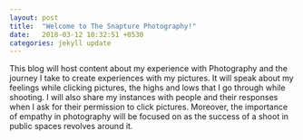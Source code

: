```yaml
---
layout: post
title:  "Welcome to The Snapture Photography!"
date:   2018-03-12 10:32:51 +0530
categories: jekyll update
---
```

This blog will host content about my experience with Photography and the journey I take to create experiences with my pictures. It will speak about my feelings while clicking pictures, the highs and lows that I go through while shooting. I will also share my instances with people and their responses when I ask for their permission to click pictures. Moreover, the importance of empathy in photography will be focused on as the success of a shoot in public spaces revolves around it.
